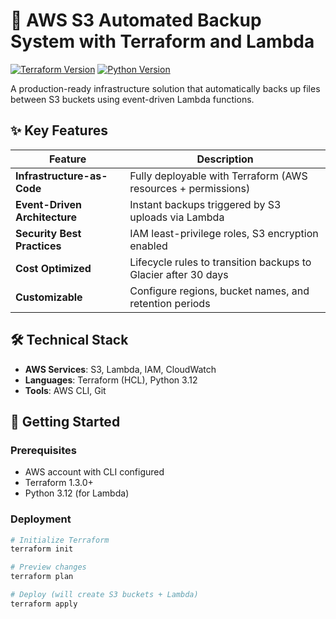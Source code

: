 # 🚀 AWS S3 Automated Backup System with Terraform and Lambda

[![Terraform Version](https://img.shields.io/badge/terraform-%3E%3D1.3.0-blue.svg)](https://terraform.io)
[![Python Version](https://img.shields.io/badge/python-3.12+-yellow.svg)](https://python.org)

A production-ready infrastructure solution that automatically backs up files between S3 buckets using event-driven Lambda functions.

## ✨ Key Features

| Feature | Description |
|---------|-------------|
| **Infrastructure-as-Code** | Fully deployable with Terraform (AWS resources + permissions) |
| **Event-Driven Architecture** | Instant backups triggered by S3 uploads via Lambda |
| **Security Best Practices** | IAM least-privilege roles, S3 encryption enabled |
| **Cost Optimized** | Lifecycle rules to transition backups to Glacier after 30 days |
| **Customizable** | Configure regions, bucket names, and retention periods |

## 🛠️ Technical Stack
- **AWS Services**: S3, Lambda, IAM, CloudWatch
- **Languages**: Terraform (HCL), Python 3.12
- **Tools**: AWS CLI, Git

## 🚦 Getting Started

### Prerequisites
- AWS account with CLI configured
- Terraform 1.3.0+
- Python 3.12 (for Lambda)

### Deployment
```bash
# Initialize Terraform
terraform init

# Preview changes
terraform plan

# Deploy (will create S3 buckets + Lambda)
terraform apply
